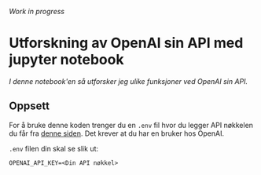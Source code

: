 *Work in progress*

# Utforskning av OpenAI sin API med jupyter notebook
*I denne notebook'en så utforsker jeg ulike funksjoner ved OpenAI sin API.* 

## Oppsett 

For å bruke denne koden trenger du en `.env` fil hvor du legger API nøkkelen du får fra [denne siden](https://platform.openai.com/api-keys). Det krever at du har en bruker hos OpenAI.

`.env` filen din skal se slik ut:

```
OPENAI_API_KEY=<Din API nøkkel>
```


